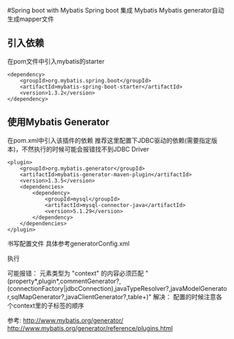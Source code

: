 #Spring boot with Mybatis
Spring boot 集成 Mybatis
Mybatis generator自动生成mapper文件

## 引入依赖
在pom文件中引入mybatis的starter
```
<dependency>
    <groupId>org.mybatis.spring.boot</groupId>
    <artifactId>mybatis-spring-boot-starter</artifactId>
    <version>1.3.2</version>
</dependency>
```

## 使用Mybatis Generator
在pom.xml中引入该插件的依赖
推荐这里配置下JDBC驱动的依赖(需要指定版本)，不然执行的时候可能会报错找不到JDBC Driver
```
<plugin>
    <groupId>org.mybatis.generator</groupId>
    <artifactId>mybatis-generator-maven-plugin</artifactId>
    <version>1.3.5</version>
    <dependencies>
        <dependency>
            <groupId>mysql</groupId>
            <artifactId>mysql-connector-java</artifactId>
            <version>5.1.29</version>
        </dependency>
    </dependencies>
</plugin>
```

书写配置文件
具体参考generatorConfig.xml

执行

可能报错：
元素类型为 "context" 的内容必须匹配 "(property*,plugin*,commentGenerator?,(connectionFactory|jdbcConnection),javaTypeResolver?,javaModelGenerator,sqlMapGenerator?,javaClientGenerator?,table+)"
解决：
配置的时候注意各个context里的子标签的顺序



参考: 
http://www.mybatis.org/generator/
http://www.mybatis.org/generator/reference/plugins.html
